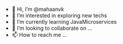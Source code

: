 - 👋 Hi, I’m @mahaanvk
- 👀 I’m interested in exploring new techs
- 🌱 I’m currently learning JavaMicroservices
- 💞️ I’m looking to collaborate on ...
- 📫 How to reach me ...

<!---
mahaanvk/mahaanvk is a ✨ special ✨ repository because its `README.md` (this file) appears on your GitHub profile.
You can click the Preview link to take a look at your changes.
--->
